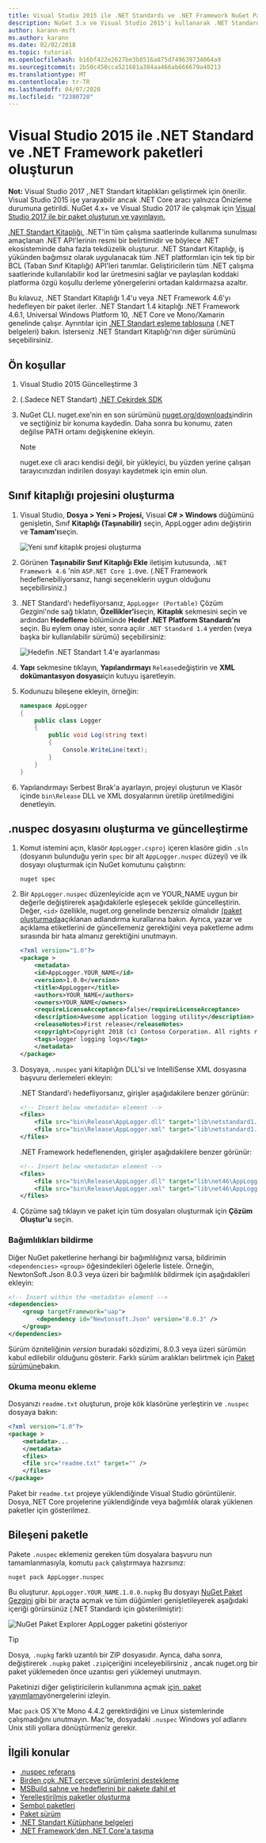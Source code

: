 ```yaml
---
title: Visual Studio 2015 ile .NET Standardı ve .NET Framework NuGet Paketleri Oluşturun
description: NuGet 3.x ve Visual Studio 2015'i kullanarak .NET Standard ve .NET Framework NuGet paketlerini oluşturmanın uçtan uca bir walkthrough'u.
author: karann-msft
ms.author: karann
ms.date: 02/02/2018
ms.topic: tutorial
ms.openlocfilehash: b16bf422e2627be3b8516a875d749639734064a9
ms.sourcegitcommit: 2b50c450cca521681a384aa466ab666679a40213
ms.translationtype: MT
ms.contentlocale: tr-TR
ms.lasthandoff: 04/07/2020
ms.locfileid: "72380720"
---
```

# <a name="create-net-standard-and-net-framework-packages-with-visual-studio-2015"></a>Visual Studio 2015 ile .NET Standard ve .NET Framework paketleri oluşturun

**Not:** Visual Studio 2017 ,.NET Standart kitaplıkları geliştirmek için önerilir. Visual Studio 2015 işe yarayabilir ancak .NET Core aracı yalnızca Önizleme durumuna getirildi. NuGet 4.x+ ve Visual Studio 2017 ile çalışmak için [Visual Studio 2017 ile bir paket oluşturun ve yayınlayın.](../quickstart/create-and-publish-a-package-using-visual-studio.md)

[.NET Standart Kitaplığı,](/dotnet/articles/standard/library) .NET'in tüm çalışma saatlerinde kullanıma sunulması amaçlanan .NET API'lerinin resmi bir belirtimidir ve böylece .NET ekosisteminde daha fazla tekdüzelik oluşturur. .NET Standart Kitaplığı, iş yükünden bağımsız olarak uygulanacak tüm .NET platformları için tek tip bir BCL (Taban Sınıf Kitaplığı) API'leri tanımlar. Geliştiricilerin tüm .NET çalışma saatlerinde kullanılabilir kod lar üretmesini sağlar ve paylaşılan koddaki platforma özgü koşullu derleme yönergelerini ortadan kaldırmazsa azaltır.

Bu kılavuz, .NET Standart Kitaplığı 1.4'u veya .NET Framework 4.6'yı hedefleyen bir paket ilerler. .NET Standart 1.4 kitaplığı .NET Framework 4.6.1, Universal Windows Platform 10, .NET Core ve Mono/Xamarin genelinde çalışır. Ayrıntılar için [.NET Standart eşleme tablosuna](/dotnet/standard/net-standard#net-implementation-support) (.NET belgeleri) bakın. İsterseniz .NET Standart Kitaplığı'nın diğer sürümünü seçebilirsiniz.

## <a name="prerequisites"></a>Ön koşullar

1. Visual Studio 2015 Güncelleştirme 3
1. (.Sadece NET Standart) [.NET Çekirdek SDK](https://www.microsoft.com/net/download/)
1. NuGet CLI. nuget.exe'nin en son sürümünü [nuget.org/downloads](https://nuget.org/downloads)indirin ve seçtiğiniz bir konuma kaydedin. Daha sonra bu konumu, zaten değilse PATH ortamı değişkenine ekleyin.

    > [!Note]
    > nuget.exe cli aracı kendisi değil, bir yükleyici, bu yüzden yerine çalışan tarayıcınızdan indirilen dosyayı kaydetmek için emin olun.

## <a name="create-the-class-library-project"></a>Sınıf kitaplığı projesini oluşturma

1. Visual Studio, **Dosya > Yeni > Projesi,** Visual **C# > Windows** düğümünü genişletin, Sınıf **Kitaplığı (Taşınabilir)** seçin, AppLogger adını değiştirin ve **Tamam'ı**seçin.

    ![Yeni sınıf kitaplık projesi oluşturma](media/NetStandard-NewProject.png)

1. Görünen **Taşınabilir Sınıf Kitaplığı Ekle** iletişim kutusunda, `.NET Framework 4.6` 'nin `ASP.NET Core 1.0`ve. (.NET Framework hedeflenebiliyorsanız, hangi seçeneklerin uygun olduğunu seçebilirsiniz.)

1. .NET Standard'ı hedefliyorsanız, `AppLogger (Portable)` Çözüm Gezgini'nde sağ tıklatın, **Özellikler'i**seçin, **Kitaplık** sekmesini seçin ve ardından **Hedefleme** bölümünde **Hedef .NET Platform Standardı'nı** seçin. Bu eylem onay ister, sonra açılır `.NET Standard 1.4` yerden (veya başka bir kullanılabilir sürümü) seçebilirsiniz:

    ![Hedefin .NET Standart 1.4'e ayarlanması](media/NetStandard-ChangeTarget.png)

1. **Yapı** sekmesine tıklayın, **Yapılandırmayı** `Release`değiştirin ve **XML dokümantasyon dosyası**için kutuyu işaretleyin.

1. Kodunuzu bileşene ekleyin, örneğin:

    ```cs
    namespace AppLogger
    {
        public class Logger
        {
            public void Log(string text)
            {
                Console.WriteLine(text);
            }
        }
    }
    ```

1. Yapılandırmayı Serbest Bırak'a ayarlayın, projeyi oluşturun ve Klasör içinde `bin\Release` DLL ve XML dosyalarının üretilip üretilmediğini denetleyin.

## <a name="create-and-update-the-nuspec-file"></a>.nuspec dosyasını oluşturma ve güncelleştirme

1. Komut istemini açın, klasör `AppLogger.csproj` içeren klasöre gidin `.sln` (dosyanın bulunduğu yerin `spec` bir alt `AppLogger.nuspec` düzeyi) ve ilk dosyayı oluşturmak için NuGet komutunu çalıştırın:

    ```cli
    nuget spec
    ```

1. Bir `AppLogger.nuspec` düzenleyicide açın ve YOUR_NAME uygun bir değerle değiştirerek aşağıdakilerle eşleşecek şekilde güncelleştirin. Değer, `<id>` özellikle, nuget.org genelinde benzersiz olmalıdır [(paket oluşturmada](../create-packages/creating-a-package.md#choose-a-unique-package-identifier-and-setting-the-version-number)açıklanan adlandırma kurallarına bakın. Ayrıca, yazar ve açıklama etiketlerini de güncellemeniz gerektiğini veya paketleme adımı sırasında bir hata almanız gerektiğini unutmayın.

    ```xml
    <?xml version="1.0"?>
    <package >
        <metadata>
        <id>AppLogger.YOUR_NAME</id>
        <version>1.0.0</version>
        <title>AppLogger</title>
        <authors>YOUR_NAME</authors>
        <owners>YOUR_NAME</owners>
        <requireLicenseAcceptance>false</requireLicenseAcceptance>
        <description>Awesome application logging utility</description>
        <releaseNotes>First release</releaseNotes>
        <copyright>Copyright 2018 (c) Contoso Corporation. All rights reserved.</copyright>
        <tags>logger logging logs</tags>
        </metadata>
    </package>
    ```

1. Dosyaya, `.nuspec` yani kitaplığın DLL'si ve IntelliSense XML dosyasına başvuru derlemeleri ekleyin:

    .NET Standard'ı hedefliyorsanız, girişler aşağıdakilere benzer görünür:

    ```xml
    <!-- Insert below <metadata> element -->
    <files>
        <file src="bin\Release\AppLogger.dll" target="lib\netstandard1.4\AppLogger.dll" />
        <file src="bin\Release\AppLogger.xml" target="lib\netstandard1.4\AppLogger.xml" />
    </files>
    ```

    .NET Framework hedeflenenden, girişler aşağıdakilere benzer görünür:

    ```xml
    <!-- Insert below <metadata> element -->
    <files>
        <file src="bin\Release\AppLogger.dll" target="lib\net46\AppLogger.dll" />
        <file src="bin\Release\AppLogger.xml" target="lib\net46\AppLogger.xml" />
    </files>
    ```

1. Çözüme sağ tıklayın ve paket için tüm dosyaları oluşturmak için **Çözüm Oluştur'u** seçin.

### <a name="declaring-dependencies"></a>Bağımlılıkları bildirme

Diğer NuGet paketlerine herhangi bir bağımlılığınız varsa, bildirimin `<dependencies>` `<group>` öğesindekileri öğelerle listele. Örneğin, NewtonSoft.Json 8.0.3 veya üzeri bir bağımlılık bildirmek için aşağıdakileri ekleyin:

```xml
<!-- Insert within the <metadata> element -->
<dependencies>
    <group targetFramework="uap">
        <dependency id="Newtonsoft.Json" version="8.0.3" />
    </group>
</dependencies>
```

Sürüm özniteliğinin *version* buradaki sözdizimi, 8.0.3 veya üzeri sürümün kabul edilebilir olduğunu gösterir. Farklı sürüm aralıkları belirtmek için [Paket sürümüne](../concepts/package-versioning.md)bakın.

### <a name="adding-a-readme"></a>Okuma meonu ekleme

Dosyanızı `readme.txt` oluşturun, proje kök klasörüne yerleştirin ve `.nuspec` dosyaya bakın:

```xml
<?xml version="1.0"?>
<package >
    <metadata>...
    </metadata>
    <files>
    <file src="readme.txt" target="" />
    </files>
</package>
```

Paket bir `readme.txt` projeye yüklendiğinde Visual Studio görüntülenir. Dosya,.NET Core projelerine yüklendiğinde veya bağımlılık olarak yüklenen paketler için gösterilmez.

## <a name="package-the-component"></a>Bileşeni paketle

Pakete `.nuspec` eklemeniz gereken tüm dosyalara başvuru nun tamamlanmasıyla, komutu `pack` çalıştırmaya hazırsınız:

```cli
nuget pack AppLogger.nuspec
```

Bu oluşturur. `AppLogger.YOUR_NAME.1.0.0.nupkg` Bu dosyayı [NuGet Paket Gezgini](https://github.com/NuGetPackageExplorer/NuGetPackageExplorer) gibi bir araçta açmak ve tüm düğümleri genişletileyerek aşağıdaki içeriği görürsünüz (.NET Standardı için gösterilmiştir):

![NuGet Paket Explorer AppLogger paketini gösteriyor](media/NetStandard-PackageExplorer.png)

> [!Tip]
> Dosya, `.nupkg` farklı uzantılı bir ZIP dosyasıdır. Ayrıca, daha sonra, değiştirerek `.nupkg` paket `.zip`içeriğini inceleyebilirsiniz , ancak nuget.org bir paket yüklemeden önce uzantısı geri yüklemeyi unutmayın.

Paketinizi diğer geliştiricilerin kullanımına açmak [için, paket yayımlama](../nuget-org/publish-a-package.md)yönergelerini izleyin.

Mac `pack` OS X'te Mono 4.4.2 gerektirdiğini ve Linux sistemlerinde çalışmadığını unutmayın. Mac'te, dosyadaki `.nuspec` Windows yol adlarını Unix stili yollara dönüştürmeniz gerekir.

## <a name="related-topics"></a>İlgili konular

- [.nuspec referans](../reference/nuspec.md)
- [Birden çok .NET çerçeve sürümlerini destekleme](../create-packages/supporting-multiple-target-frameworks.md)
- [MSBuild sahne ve hedeflerini bir pakete dahil et](../create-packages/creating-a-package.md#include-msbuild-props-and-targets-in-a-package)
- [Yerelleştirilmiş paketler oluşturma](../create-packages/creating-localized-packages.md)
- [Sembol paketleri](../create-packages/symbol-packages-snupkg.md)
- [Paket sürüm](../concepts/package-versioning.md)
- [.NET Standart Kütüphane belgeleri](/dotnet/articles/standard/library)
- [.NET Framework'den .NET Core'a taşıma](/dotnet/articles/core/porting/index)
